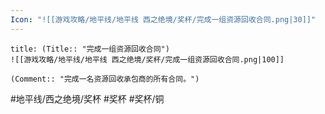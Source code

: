 ```yaml
---
Icon: "![[游戏攻略/地平线/地平线 西之绝境/奖杯/完成一组资源回收合同.png|30]]"
---
```

```ad-common-bronze-trophy
title: (Title:: "完成一组资源回收合同")
![[游戏攻略/地平线/地平线 西之绝境/奖杯/完成一组资源回收合同.png|100]]

(Comment:: "完成一名资源回收承包商的所有合同。")
```

#地平线/西之绝境/奖杯 #奖杯 #奖杯/铜

